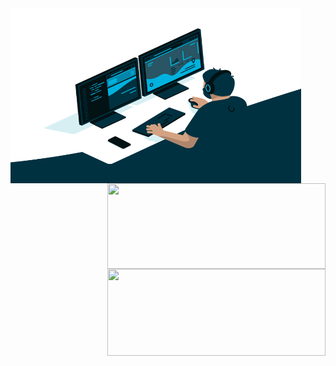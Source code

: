 <!-- bugstop 25DEC2020 -->

<!--
#    total width = 854 px
----------|---------|----------
   left   | padding |  right
  465 px  |  40 px  |  349 px
----------|---------|----------
    total height = 280 px
-->


<a href="https://github.com/bugstop?tab=repositories">

<div>
   <img align="left" alt="GIF" src="./images/working.gif?raw=true" width="465" height="280" style="padding-right:0" />
</div>

<div>
   <img align="right" height="137" width="349" src="https://github-readme-stats.vercel.app/api?username=bugstop&show_icons=true&include_all_commits=true&hide_border=true&bg_color=-40,6A2FA8,BF2FA8&title_color=FFFFFF&text_color=F0F0F0&icon_color=DECEAB" />
   <img align="right" height="4" />
   <img align="right" height="139" width="349" src="https://github-readme-stats.vercel.app/api/top-langs/?username=bugstop&layout=compact&langs_count=4&exclude_repo=bugstop,bugstop.github.io,coursera-deep-learning-solutions,vmware-macos-unlocker&hide_border=true&bg_color=115,6A2FA8,003140&title_color=FFFFFF&text_color=F0F0F0" />
</div>

</a>
